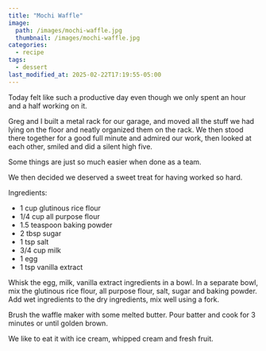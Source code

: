 ```yaml
---
title: "Mochi Waffle"
image: 
  path: /images/mochi-waffle.jpg
  thumbnail: /images/mochi-waffle.jpg
categories:
  - recipe
tags:
  - dessert
last_modified_at: 2025-02-22T17:19:55-05:00
---
```


Today felt like such a productive day even though we only spent an hour and a half working on it. 

Greg and I built a metal rack for our garage, and moved all the stuff we had lying on the floor and neatly organized them on the rack. We then stood there together for a good full minute and admired our work, then looked at each other, smiled and did a silent high five.

Some things are just so much easier when done as a team.

We then decided we deserved a sweet treat for having worked so hard.


Ingredients:
* 1 cup glutinous rice flour
* 1/4 cup all purpose flour
* 1.5 teaspoon baking powder
* 2 tbsp sugar
* 1 tsp salt
* 3/4 cup milk 
* 1 egg
* 1 tsp vanilla extract

Whisk the egg, milk, vanilla extract ingredients in a bowl. In a separate bowl, mix the glutinous rice flour, all purpose flour, salt, sugar and baking powder. Add wet ingredients to the dry ingredients, mix well using a fork.

Brush the waffle maker with some melted butter. Pour batter and cook for 3 minutes or until golden brown.

We like to eat it with ice cream, whipped cream and fresh fruit.
 
